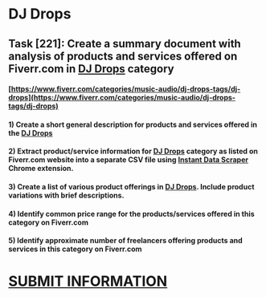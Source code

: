 # DJ Drops
## Task [221]: Create a summary document with analysis of products and services offered on Fiverr.com in [DJ Drops](https://www.fiverr.com/categories/music-audio/dj-drops-tags/dj-drops) category
#### [https://www.fiverr.com/categories/music-audio/dj-drops-tags/dj-drops](https://www.fiverr.com/categories/music-audio/dj-drops-tags/dj-drops)
#### 1) Create a short general description for products and services offered in the [DJ Drops](https://www.fiverr.com/categories/music-audio/dj-drops-tags/dj-drops)
#### 2) Extract product/service information for [DJ Drops](https://www.fiverr.com/categories/music-audio/dj-drops-tags/dj-drops) category as listed on Fiverr.com website into a separate CSV file using [Instant Data Scraper](https://chrome.google.com/webstore/detail/instant-data-scraper/ofaokhiedipichpaobibbnahnkdoiiah) Chrome extension.
#### 3) Create a list of various product offerings in [DJ Drops](https://www.fiverr.com/categories/music-audio/dj-drops-tags/dj-drops). Include product variations with brief descriptions.
#### 4) Identify common price range for the products/services offered in this category on Fiverr.com
#### 5) Identify approximate number of freelancers offering products and services in this category on Fiverr.com

# [SUBMIT INFORMATION](https://forms.office.com/r/8AEKjkLxKG)
